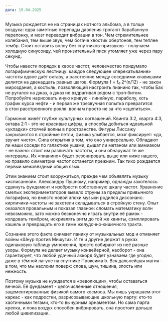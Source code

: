 ```yaml
---
дата: 19.04.2025
---
```


Музыка рождается не на страницах нотного альбома, а в толще воздуха: едва заметные перепады давления трогают барабанную перепонку, и мозг переводит вибрации в тон. Чем стремительнее колебания, тем выше звук; чем богаче хвостик обертонов, тем теплее тембр. Стоит оставить волну без спутников‑призвуков - получаем холодную синусоиду, чей пронзительный писк утомляет уже через пару секунд.  

Чтобы навести порядок в хаосе частот, человечество придумало логарифмическую лестницу: каждое следующее «перекатывание» частоты вдвое даёт октаву, а расстояние между соседними клавишами делится на двенадцать равных шагов. Формула f = f₀·2^(n/12) - не закон мироздания, а костыль, позволяющий настроить пианино так, чтобы Бах не ругался на джаз, а джаз не вздрагивал рядом с трэп‑битом. Попробуйте нарисовать иную кривую - линейную, параболу, хоть график курса нефти - и первая же трезвучная попытка превратится в стон расстроенного рояля: волнам просто не за что «сцепиться».  

Гармония живёт глубже культурных соглашений. Квинта 3:2, кварта 4:3, октава 2:1 - это не красивые цифры, а способы добиться идеальной «укладки» стоячей волны в пространстве. Фигуры Лиссажу закрываются в стройные петли, физика улыбается, мозг фиксирует: «да, звучит чисто». Сила открытия в том, что оно универсально. Обладают ли наши соседи по галактике ушами, дышат ли метаном или аммиаком - не важно: стоит им различать частоты, и они обнаружат те же интервалы. Их «пианино» будет резонировать выше или ниже нашего, но правило симметрии частот останется прежним. Так тихо рождается первый межзвёздный общий язык.  

Этим знанием стоит вооружиться, прежде чем объявлять музыку «исписанной». Александру Пушному, например, однажды захотелось сдвинуть фундамент и изобрести собственную шкалу частот. Уравнение смелых экспериментаторов вывело струны за пределы привычного логарифма, но вместо новой эпохи музыки родился диссонанс: кирпичики‑частоты не захотели складываться в стройную стену. Опыт оказался провальным и показал главное: сломать математику волн невозможно, зато можно бесконечно играть внутри её рамок - колдовать тембром, искривлять ритм до той же квинты, сэмплировать кашель и превращать его в гимн желудочно‑кишечного тракта.  

Сознание этого факта снимает панику от музыкальных мод и отменяет войны «Шнур против Мишуги». И те и другие держат в руках одинаковую таблицу умножения, просто собирают из неё разные узоры. Формула не делает музыку конвейерной, наоборот - она гарантирует, что любой удачный аккорд будет узнаваем где угодно, даже в тёмной лагуне на спутнике Проксима b. Вся дальнейшая магия - в том, что мы наслоим поверх: слова, шум, тишина, злость или нежность.  

Поэтому музыка не нуждается в «революции», чтобы оставаться вечной. Её фундамент - целочисленные отношения, зацементированные физикой самого космоса. Мы лишь украшаем этот каркас - как подростки, разрисовывающие школьную парту: кто‑то хаотичными тегами, кто‑то вычурным орнаментом. Но сама парта крепка, и пока воздух способен вибрировать, она простоит дольше любой цивилизации.
